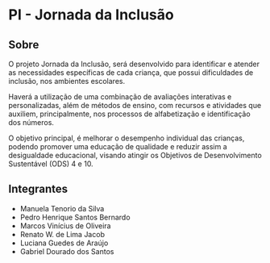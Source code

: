 # PI - Jornada da Inclusão 

## Sobre

O projeto Jornada da Inclusão, será desenvolvido para identificar e atender as necessidades específicas de cada criança, que possui dificuldades de inclusão, nos ambientes escolares. 

Haverá a utilização de uma combinação de avaliações interativas e personalizadas, além de métodos de ensino, com recursos e atividades que auxiliem, principalmente, nos processos de alfabetização e identificação dos números. 

O objetivo principal, é melhorar o desempenho individual das crianças, podendo promover uma educação de qualidade e reduzir assim a desigualdade educacional, visando atingir os Objetivos de Desenvolvimento Sustentável (ODS) 4 e 10.

## Integrantes

- Manuela Tenorio da Silva
- Pedro Henrique Santos Bernardo 
- Marcos Vinícius de Oliveira 
- Renato W. de Lima Jacob
- Luciana Guedes de Araújo 
- Gabriel Dourado dos Santos 
